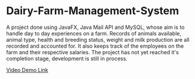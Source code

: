 # Dairy-Farm-Management-System
A project done using JavaFX, Java Mail API and MySQL, whose aim is to handle day to day experiences on a farm.
Records of animals available, animal type, health and breeding status, weight and milk production are all recorded 
and accounted for. It also keeps track of the employees on the farm and their respective salaries. 
The project has not yet reached it's completion stage, development is still in process. 

[Video Demo Link](https://www.youtube.com/channel/UCVMOsNrRS9_-XasQyPCSxEQ)
